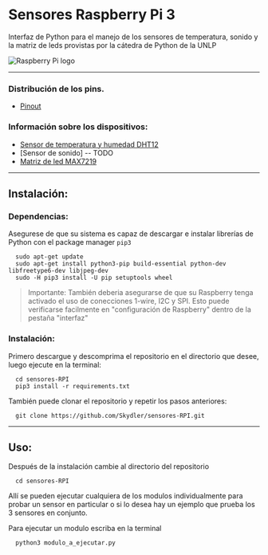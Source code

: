 # Sensores Raspberry Pi 3

Interfaz de Python para el manejo de los sensores de temperatura, sonido y la matriz de leds provistas por la cátedra de Python de la UNLP

![Raspberry Pi logo](https://upload.wikimedia.org/wikipedia/commons/thumb/f/fa/RPi-Logo-Stacked-PRINT.png/256px-RPi-Logo-Stacked-PRINT.png)

---

### Distribución de los pins.

  * [Pinout](https://pinout.xyz/#)

### Información sobre los dispositivos:

  * [Sensor de temperatura y humedad DHT12](http://www.robototehnika.ru/file/DHT12.pdf)
  * [Sensor de sonido] -- TODO
  * [Matriz de led MAX7219](https://www.sparkfun.com/datasheets/Components/General/COM-09622-MAX7219-MAX7221.pdf)

---

## Instalación:

### Dependencias:
  
  Asegurese de que su sistema es capaz de descargar e instalar librerías de Python con el package manager `pip3`

  ```shell
    sudo apt-get update
    sudo apt-get install python3-pip build-essential python-dev libfreetype6-dev libjpeg-dev
    sudo -H pip3 install -U pip setuptools wheel
  ```
  > Importante:
  > También deberia asegurarse de que su Raspberry tenga activado el uso de conecciones 1-wire, I2C y SPI. Esto puede verificarse facilmente en "configuración de Raspberry" dentro de la pestaña "interfaz"
  
### Instalación:
  Primero descargue y descomprima el repositorio en el directorio que desee, luego ejecute en la terminal:
  
  ```shell
    cd sensores-RPI
    pip3 install -r requirements.txt
  ```
  También puede clonar el repositorio y repetir los pasos anteriores:
  
  ```shell
    git clone https://github.com/Skydler/sensores-RPI.git
  ```
  
  ---
  
  ## Uso:
    
  Después de la instalación cambie al directorio del repositorio
  
  ```shell
    cd sensores-RPI
  ```
  
  Allí se pueden ejecutar cualquiera de los modulos individualmente para probar un sensor en particular o si lo desea hay un ejemplo que prueba los 3 sensores en conjunto.
  
  Para ejecutar un modulo escriba en la terminal
  
  ```shell
    python3 modulo_a_ejecutar.py
  ```
 
 
